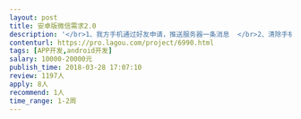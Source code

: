 ```yaml
---                
layout: post       
title: 安卓版微信需求2.0           
description: '</br>1、我方手机通过好友申请，推送服务器一条消息  </br>2、清除手机端未读消息数字    </br>3、推送删除好友消息        </br>4、获取群成员（昵称）</br>'     
contenturl: https://pro.lagou.com/project/6990.html      
tags: [APP开发,android开发]            
salary: 10000-20000元          
publish_time: 2018-03-28 17:07:10         
review: 1197人                   
apply: 8人                   
recommend: 1人                   
time_range: 1-2周              
---                 
```

